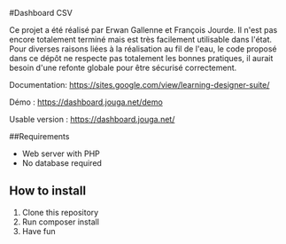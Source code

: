 #Dashboard CSV

Ce projet a été réalisé par Erwan Gallenne et François Jourde. Il n'est pas encore totalement terminé mais est très facilement utilisable dans l'état.
Pour diverses raisons liées à la réalisation au fil de l'eau, le code proposé dans ce dépôt ne respecte pas totalement les bonnes pratiques, il aurait besoin d'une refonte globale pour être sécurisé correctement.

Documentation: https://sites.google.com/view/learning-designer-suite/

Démo : https://dashboard.jouga.net/demo

Usable version : https://dashboard.jouga.net/

##Requirements
* Web server with PHP
* No database required

## How to install
1. Clone this repository
1. Run  composer install
1. Have fun

